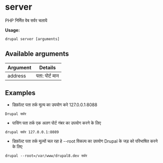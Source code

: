 # server
PHP निर्मित वेब सर्वर चलायॆ

**Usage:**
```
drupal server [arguments]
```

## Available arguments
Argument | Details
---------|-------------
address | पता: पोर्ट मान

## Examples
* डिफ़ॉल्ट पता तर्क मूल्य का उपयोग करे 127.0.0.1:8088
```
Drupal सर्वर
```
* पासिंग पता तर्क एक अलग पोर्ट नंबर का उपयोग करने के लिए
```
drupal सर्वर 127.0.0.1:8089
```
* डिफ़ॉल्ट पता तर्क मूल्यों चल रहा हे --root विकल्प का उपयोग Drupal के जड़ को परिभाषित करने के लिए
```
drupal --root=/var/www/drupal8.dev सर्वर
```
